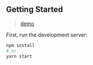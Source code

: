 
## Getting Started
> [demo](https://index-khaki.vercel.app/)

First, run the development server:

```bash
npm install
# or
yarn start
